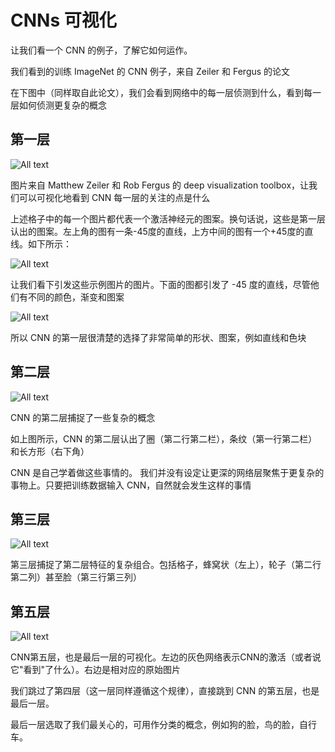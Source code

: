 # CNNs 可视化

让我们看一个 CNN 的例子，了解它如何运作。

我们看到的训练 ImageNet 的 CNN 例子，来自 Zeiler 和 Fergus 的论文

在下图中（同样取自此论文），我们会看到网络中的每一层侦测到什么，看到每一层如何侦测更复杂的概念

## 第一层

![All text](http://ww1.sinaimg.cn/large/dc05ba18ly1fntvnql3fgj20d5064my8.jpg)

图片来自 Matthew Zeiler 和 Rob Fergus 的 deep visualization toolbox，让我们可以可视化地看到 CNN 每一层的关注的点是什么

上述格子中的每一个图片都代表一个激活神经元的图案。换句话说，这些是第一层认出的图案。左上角的图有一条-45度的直线，上方中间的图有一个+45度的直线。如下所示：

![All text](http://ww1.sinaimg.cn/large/dc05ba18ly1fntvocbxtbj207806774i.jpg)

让我们看下引发这些示例图片的图片。下面的图都引发了 -45 度的直线，尽管他们有不同的颜色，渐变和图案

![All text](http://ww1.sinaimg.cn/large/dc05ba18ly1fntvowdnf2j205q05cdgi.jpg)

所以 CNN 的第一层很清楚的选择了非常简单的形状、图案，例如直线和色块

## 第二层

![All text](http://ww1.sinaimg.cn/large/dc05ba18ly1fntvpmawn1j20ml0cs4cy.jpg)

CNN 的第二层捕捉了一些复杂的概念

如上图所示，CNN 的第二层认出了圈（第二行第二栏），条纹（第一行第二栏）和长方形（右下角）

CNN 是自己学着做这些事情的。 我们并没有设定让更深的网络层聚焦于更复杂的事物上。只要把训练数据输入 CNN，自然就会发生这样的事情

## 第三层

![All text](http://ww1.sinaimg.cn/large/dc05ba18ly1fntvqptyfkj20mz0a0k3h.jpg)

第三层捕捉了第二层特征的复杂组合。包括格子，蜂窝状（左上），轮子（第二行第二列）甚至脸（第三行第三列）

## 第五层

![All text](http://ww1.sinaimg.cn/large/dc05ba18ly1fntvrbf47zj208b0ae43y.jpg)

CNN第五层，也是最后一层的可视化。左边的灰色网络表示CNN的激活（或者说它"看到"了什么）。右边是相对应的原始图片

我们跳过了第四层（这一层同样遵循这个规律），直接跳到 CNN 的第五层，也是最后一层。

最后一层选取了我们最关心的，可用作分类的概念，例如狗的脸，鸟的脸，自行车。
